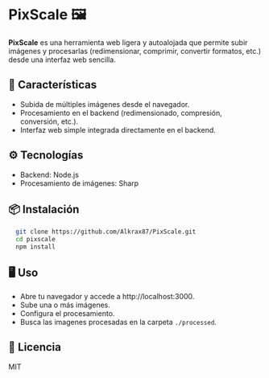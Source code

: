 # PixScale 🖼️

**PixScale** es una herramienta web ligera y autoalojada que permite subir imágenes y procesarlas (redimensionar, comprimir, convertir formatos, etc.) desde una interfaz web sencilla.

## 🚀 Características

- Subida de múltiples imágenes desde el navegador.
- Procesamiento en el backend (redimensionado, compresión, conversión, etc.).
- Interfaz web simple integrada directamente en el backend.

## ⚙️ Tecnologías

- Backend: Node.js
- Procesamiento de imágenes: Sharp

## 📦 Instalación

```bash
  git clone https://github.com/Alkrax87/PixScale.git
  cd pixscale
  npm install
```

## 🖥️ Uso

- Abre tu navegador y accede a http://localhost:3000.
- Sube una o más imágenes.
- Configura el procesamiento.
- Busca las imagenes procesadas en la carpeta `./processed`.

## 📄 Licencia

MIT